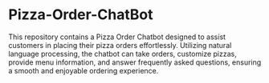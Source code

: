 # Pizza-Order-ChatBot
This repository contains a Pizza Order Chatbot designed to assist customers in placing their pizza orders effortlessly. Utilizing natural language processing, the chatbot can take orders, customize pizzas, provide menu information, and answer frequently asked questions, ensuring a smooth and enjoyable ordering experience.
